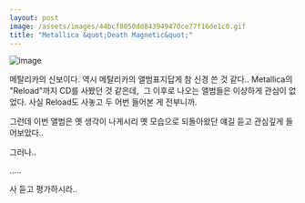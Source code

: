 ```yaml
---
layout: post
image: /assets/images/44bcf8050dd843949470ce77f16de1c0.gif
title: "Metallica &quot;Death Magnetic&quot;"
---
```


![image](/assets/images/44bcf8050dd843949470ce77f16de1c0.gif)


메탈리카의 신보이다. 역시 메탈리카의 앨범표지답게 참 신경 쓴 것 같다..
Metallica의 "Reload"까지 CD를 사봤던 것 같은데, 
그 이후로 나오는 앨범들은 이상하게 관심이 없었다. 사실 Reload도 사놓고 두 어번 들어본 게 전부니까. 

그런데 이번 앨범은 옛 생각이 나게시리 옛 모습으로 되돌아왔단 얘길 듣고 관심깊게 들어보았다..

그러나..

.....

사 듣고 평가하시라..



